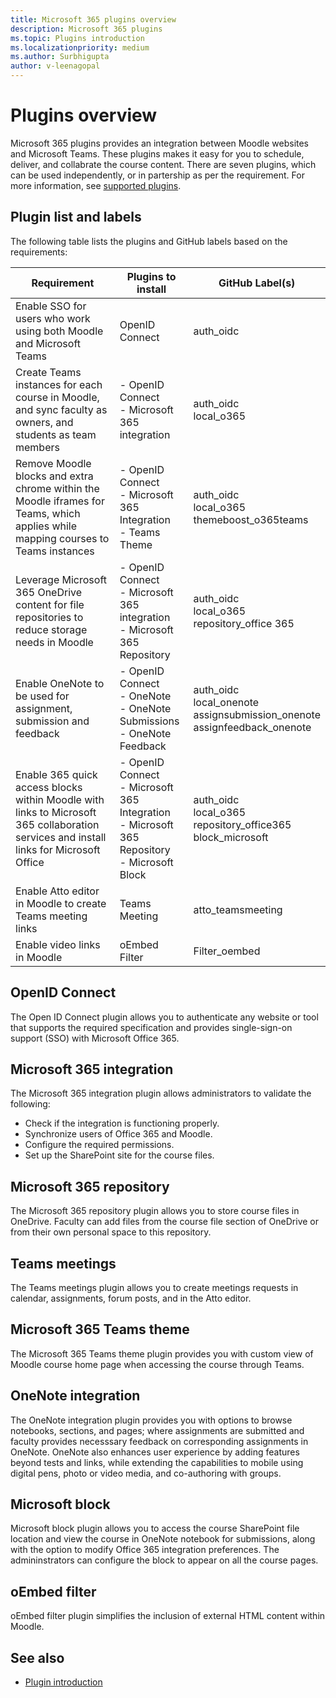 ```yaml
---
title: Microsoft 365 plugins overview
description: Microsoft 365 plugins 
ms.topic: Plugins introduction
ms.localizationpriority: medium
ms.author: Surbhigupta
author: v-leenagopal
---
```


# Plugins overview

Microsoft 365 plugins provides an integration between Moodle websites and Microsoft Teams. These plugins makes it easy for you to schedule, deliver, and collabrate the course content. There are seven plugins, which can be used independently, or in partership as per the requirement. For more information, see [supported plugins](https://moodle.org/plugins/?q=set:microsoft-365).

## Plugin list and labels

The following table lists the plugins and GitHub labels based on the requirements:

|Requirement|Plugins to install|GitHub Label(s)|
|-----|-----|----|
| Enable SSO for users who work using both Moodle and Microsoft Teams | OpenID Connect | auth_oidc|
| Create Teams instances for each course in Moodle, and sync faculty as owners, and students as team members | - OpenID Connect </br> - Microsoft 365 integration | auth_oidc </br> local_o365|
| Remove Moodle blocks and extra chrome within the Moodle iframes for Teams, which applies while mapping courses to Teams instances | - OpenID Connect </br> - Microsoft 365 Integration </br> - Teams Theme| auth_oidc </br> local_o365 </br> themeboost_o365teams |
| Leverage Microsoft 365 OneDrive content for file repositories to reduce storage needs in Moodle | - OpenID Connect </br> - Microsoft 365 integration </br> - Microsoft 365 Repository | auth_oidc </br> local_o365 </br> repository_office 365|
| Enable OneNote to be used for assignment, submission and feedback| - OpenID Connect </br> - OneNote </br> - OneNote Submissions </br> - OneNote Feedback | auth_oidc </br> local_onenote </br> assignsubmission_onenote </br> assignfeedback_onenote| 
| Enable 365 quick access blocks within Moodle with links to Microsoft 365 collaboration services and install links for Microsoft Office | - OpenID Connect </br> - Microsoft 365 Integration </br> - Microsoft 365 Repository </br> - Microsoft Block | auth_oidc </br> local_o365 </br> repository_office365 </br> block_microsoft |
| Enable Atto editor in Moodle to create Teams meeting links | Teams Meeting | atto_teamsmeeting |
| Enable video links in Moodle | oEmbed Filter | Filter_oembed |

## OpenID Connect

The Open ID Connect plugin allows you to authenticate any website or tool that supports the required specification and provides single-sign-on support (SSO) with Microsoft Office 365.

## Microsoft 365 integration

The Microsoft 365 integration plugin allows administrators to validate the following:

* Check if the integration is functioning properly.
* Synchronize users of Office 365 and Moodle.
* Configure the required permissions.
* Set up the SharePoint site for the course files.

## Microsoft 365 repository

The Microsoft 365 repository plugin allows you to store course files in OneDrive. Faculty can add files from the course file section of OneDrive or from their own personal space to this repository.

## Teams meetings

The Teams meetings plugin allows you to create meetings requests in calendar, assignments, forum posts, and in the Atto editor.

## Microsoft 365 Teams theme

The Microsoft 365 Teams theme plugin provides you with custom view of Moodle course home page when accessing the course through Teams.

## OneNote integration

The OneNote integration plugin provides you with options to browse notebooks, sections, and pages; where assignments are submitted and faculty provides necesssary feedback on corresponding assignments in OneNote. OneNote also enhances user experience by adding features beyond tests and links, while extending the capabilities to mobile using digital pens, photo or video media, and co-authoring with groups.
 
## Microsoft block

Microsoft block plugin allows you to access the course SharePoint file location and view the course in OneNote notebook for submissions, along with the option to modify Office 365 integration preferences. The admininstrators can configure the block to appear on all the course pages.

## oEmbed filter

oEmbed filter plugin simplifies the inclusion of external HTML content within Moodle.

## See also

* [Plugin introduction](openid-connect.md)
